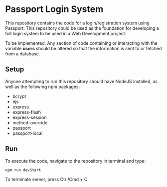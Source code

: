 # Passport Login System

This repository contains the code for a login/registration system using Passport. This repository could be used as the foundation for developing a full login system to be used in a Web Development project.

To be implemented. Any section of code containing or interacting with the variable **users** should be altered so that the information is sent to or fetched from a database.

## Setup

Anyone attempting to run this repository should have NodeJS installed, as well as the following npm packages:

- bcrypt
- ejs
- express
- express-flash
- express-session
- method-override
- passport
- passport-local

## Run

To execute the code, navigate to the repository in terminal and type:
```
npm run devStart
```

To terminate server, press Ctrl/Cmd + C
